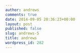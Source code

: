 ```yaml
---
author: andrews
comments: true
date: 2014-09-05 20:36:23+00:00
layout: post
published: false
slug: andrews-5
title: andrews
wordpress_id: 282
---
```




